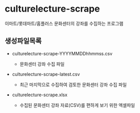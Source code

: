 # culturelecture-scrape
이마트/롯데마트/홈플러스 문화센터의 강좌를 수집하는 프로그램 

## 생성파일목록
* culturelecture-scrape-YYYYMMDDhhmmss.csv
    * 문화센터 강좌 수집 파일

* culturelecture-scrape-latest.csv
    * 최근 마지막으로 수집하여 검토한 문화센터 강좌 수집 파일

* culturelecture-scrape.xlsx
    * 수집된 문화센터 강좌 자료(CSV)를 편하게 보기 위한 엑셀파일
